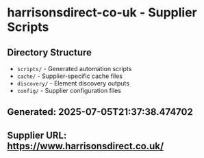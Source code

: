 # harrisonsdirect-co-uk - Supplier Scripts

## Directory Structure
- `scripts/` - Generated automation scripts
- `cache/` - Supplier-specific cache files  
- `discovery/` - Element discovery outputs
- `config/` - Supplier configuration files

## Generated: 2025-07-05T21:37:38.474702
## Supplier URL: https://www.harrisonsdirect.co.uk/

